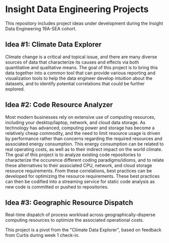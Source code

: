 # Insight Data Engineering Projects

This repository includes project ideas under development during the Insight Data Engineering 19A-SEA cohort.  

## Idea #1:  Climate Data Explorer

Climate change is a critical and topical issue, and there are many diverse sources of data that characterize its causes and effects via both quantitative and qualitative means.  The goal of this project is to bring this data together into a common tool that can provide various reporting and visualization tools to help the data engineer develop intuition about the datasets, and to identify potential correlations that could be further explored.  


## Idea #2:  Code Resource Analyzer
 
Most modern businesses rely on extensive use of computing resources, including your desktop/laptop, network, and cloud data storage.  As technology has advanced, computing power and storage has become a relatively cheap commodity, and the need to limit resource usage is driven by performance rather than concerns regarding the required resources and associated energy consumption.  This energy consumption can be related to real operating costs, as well as to their indirect impact on the world climate.  The goal of this project is to analyze existing code repositories to characterize the occurence different coding paradigms/idioms, and to relate these alternatives to their associated CPU, network, and cloud storage resource requirements.  From these correlations, best practices can be developed for optimizing the resource requirements.  These best practices can then be codified into a streaming service for static code analysis as new code is committed or pushed to repositories.  


## Idea #3:  Geographic Resource Dispatch

Real-time dispatch of process workload across geographically-disperse computing resources to optimize the associated operational costs.  

This project is a pivot from the "Climate Data Explorer", based on feedback from Curtis during week 1 check-in.  


